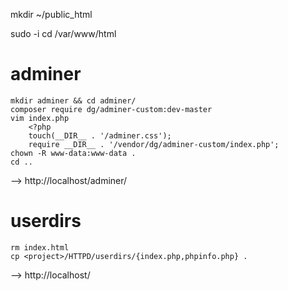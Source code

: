 mkdir ~/public_html

sudo -i
cd /var/www/html  

# adminer
```
mkdir adminer && cd adminer/
composer require dg/adminer-custom:dev-master
vim index.php
	<?php
	touch(__DIR__ . '/adminer.css');
	require __DIR__ . '/vendor/dg/adminer-custom/index.php';
chown -R www-data:www-data .
cd ..
```
--> http://localhost/adminer/

# userdirs
```
rm index.html
cp <project>/HTTPD/userdirs/{index.php,phpinfo.php} .
```
--> http://localhost/
